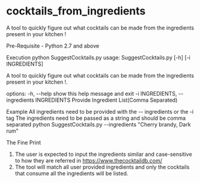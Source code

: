 # cocktails_from_ingredients
A tool to quickly figure out what cocktails can be made from the ingredients present in your kitchen !

Pre-Requisite - Python 2.7 and above

Execution
python SuggestCocktails.py
usage: SuggestCocktails.py [-h] [-i INGREDIENTS]

A tool to quickly figure out what cocktails can be made from the ingredients present in your kitchen !.

options:
  -h, --help            show this help message and exit
  -i INGREDIENTS, --ingredients INGREDIENTS
                        Provide Ingredient List(Comma Separated)
						

Example
All ingredients need to be provided with the -- ingredients or the -i tag
The ingredients need to be passed as a string and should be comma separated
python SuggestCocktails.py --ingredients "Cherry brandy, Dark rum"


The Fine Print
1. The user is expected to input the ingredients similar and case-sensitive to how they are referred in https://www.thecocktaildb.com/
2. The tool will match all user provided ingredients and only the cocktails that consume all the ingredients will be listed.


